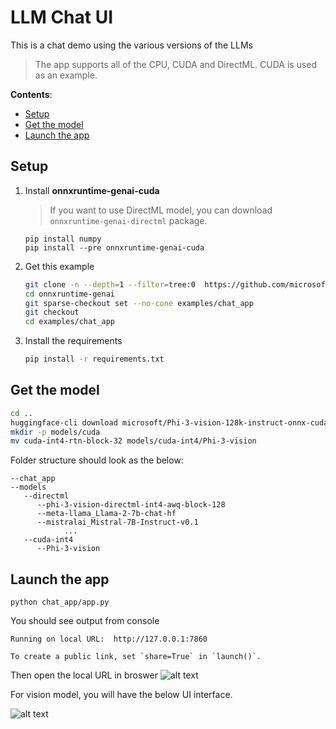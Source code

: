# LLM Chat UI <!-- omit in toc -->

This is a chat demo using the various versions of the LLMs

> The app supports all of the CPU, CUDA and DirectML. CUDA is used as an example.

**Contents**:
- [Setup](#setup)
- [Get the model](#get-the-model)
- [Launch the app](#launch-the-app)

## Setup

1. Install **onnxruntime-genai-cuda** 
    > If you want to use DirectML model, you can download `onnxruntime-genai-directml` package.
   
   ```
   pip install numpy
   pip install --pre onnxruntime-genai-cuda
   ```

2. Get this example

   ```bash
   git clone -n --depth=1 --filter=tree:0  https://github.com/microsoft/onnxruntime-genai.git
   cd onnxruntime-genai
   git sparse-checkout set --no-cone examples/chat_app
   git checkout
   cd examples/chat_app
   ```

3. Install the requirements

    ```bash
    pip install -r requirements.txt
    ```


## Get the model

```bash
cd ..
huggingface-cli download microsoft/Phi-3-vision-128k-instruct-onnx-cuda --include cuda-int4-rtn-block-32/* --local-dir .
mkdir -p models/cuda
mv cuda-int4-rtn-block-32 models/cuda-int4/Phi-3-vision
```

Folder structure should look as the below:
```
--chat_app
--models
   --directml
      --phi-3-vision-directml-int4-awq-block-128
      --meta-llama_Llama-2-7b-chat-hf
      --mistralai_Mistral-7B-Instruct-v0.1
            ...
   --cuda-int4
      --Phi-3-vision
```

## Launch the app


```
python chat_app/app.py
```

You should see output from console
```
Running on local URL:  http://127.0.0.1:7860

To create a public link, set `share=True` in `launch()`.
```

Then open the local URL in broswer
![alt text](image.png)

For vision model, you will have the below UI interface.

![alt text](vision_UI_interface.png)
